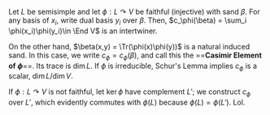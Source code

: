 Let $L$ be semisimple and let $\phi:L\curvearrowright V$ be faithful (injective) with sand $\beta$. For any basis of $x_i$, write dual basis $y_i$ over $\beta$. Then, $c_\phi(\beta) = \sum_i \phi(x_i)\phi(y_i)\in \End V$ is an intertwiner.

On the other hand, $\beta(x,y) = \Tr(\phi(x)\phi(y))$ is a natural induced sand. In this case, we write $c_\phi = c_\phi(\beta)$, and call this the ==**Casimir Element of $\phi$**==. Its trace is $\dim L$. If $\phi$ is irreducible, Schur's Lemma implies $c_\phi$ is a scalar, $\dim L / \dim V$.

If $\phi: L\curvearrowright V$ is not faithful, let $\ker \phi$ have complement $L'$; we construct $c_\phi$ over $L'$, which evidently commutes with $\phi(L)$ because $\phi(L) = \phi(L')$. Lol.